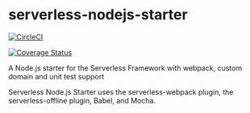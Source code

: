 # serverless-nodejs-starter

[![CircleCI](https://circleci.com/gh/shavo007/serverless-nodejs-starter.svg?style=svg&circle-token=095ba73cea98fe5fb113431fee10d9350639145d)](https://circleci.com/gh/shavo007/serverless-nodejs-starter)

[![Coverage Status](https://coveralls.io/repos/github/shavo007/serverless-nodejs-starter/badge.svg?branch=master)](https://coveralls.io/github/shavo007/serverless-nodejs-starter?branch=master)



A Node.js starter for the Serverless Framework with webpack, custom domain and unit test support


Serverless Node.js Starter uses the serverless-webpack plugin, the serverless-offline plugin, Babel, and Mocha.
